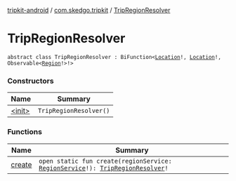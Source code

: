 [tripkit-android](../../index.md) / [com.skedgo.tripkit](../index.md) / [TripRegionResolver](./index.md)

# TripRegionResolver

`abstract class TripRegionResolver : BiFunction<`[`Location`](../../com.skedgo.android.common.model/-location/index.md)`!, `[`Location`](../../com.skedgo.android.common.model/-location/index.md)`!, Observable<`[`Region`](../../com.skedgo.android.common.model/-region/index.md)`!>!>`

### Constructors

| Name | Summary |
|---|---|
| [&lt;init&gt;](-init-.md) | `TripRegionResolver()` |

### Functions

| Name | Summary |
|---|---|
| [create](create.md) | `open static fun create(regionService: `[`RegionService`](../../com.skedgo.tripkit.data.regions/-region-service/index.md)`!): `[`TripRegionResolver`](./index.md)`!` |
